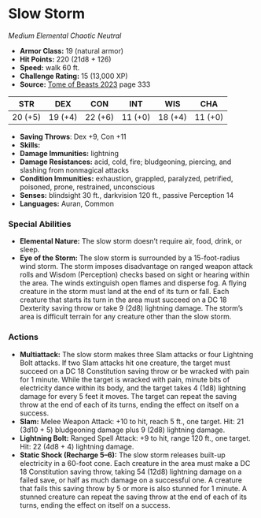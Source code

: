 # Slow Storm

*Medium* *Elemental* *Chaotic Neutral*

- **Armor Class:** 19 (natural armor)
- **Hit Points:** 220 (21d8 + 126)
- **Speed:** walk 60 ft.
- **Challenge Rating:** 15 (13,000 XP)
- **Source:** [Tome of Beasts 2023](https://koboldpress.com/kpstore/product/tome-of-beasts-1-2023-edition/) page 333

| STR | DEX | CON | INT | WIS | CHA |
| --- | --- | --- | --- | --- | --- |
| 20 (+5) | 19 (+4) | 22 (+6) | 11 (+0) | 18 (+4) | 11 (+0) |

- **Saving Throws**: Dex +9, Con +11
- **Skills:** 
- **Damage Immunities:** lightning
- **Damage Resistances:** acid, cold, fire; bludgeoning, piercing, and slashing from nonmagical attacks
- **Condition Immunities:** exhaustion, grappled, paralyzed, petrified, poisoned, prone, restrained, unconscious
- **Senses:** blindsight 30 ft., darkvision 120 ft., passive Perception 14
- **Languages:** Auran, Common

### Special Abilities

- **Elemental Nature:** The slow storm doesn’t require air, food, drink, or sleep.
- **Eye of the Storm:** The slow storm is surrounded by a 15-foot-radius wind storm. The storm imposes disadvantage on ranged weapon attack rolls and Wisdom (Perception) checks based on sight or hearing within the area. The winds extinguish open flames and disperse fog. A flying creature in the storm must land at the end of its turn or fall. Each creature that starts its turn in the area must succeed on a DC 18 Dexterity saving throw or take 9 (2d8) lightning damage. The storm’s area is difficult terrain for any creature other than the slow storm.

### Actions

- **Multiattack:** The slow storm makes three Slam attacks or four Lightning Bolt attacks. If two Slam attacks hit one creature, the target must succeed on a DC 18 Constitution saving throw or be wracked with pain for 1 minute. While the target is wracked with pain, minute bits of electricity dance within its body, and the target takes 4 (1d8) lightning damage for every 5 feet it moves. The target can repeat the saving throw at the end of each of its turns, ending the effect on itself on a success.
- **Slam:** Melee Weapon Attack: +10 to hit, reach 5 ft., one target. Hit: 21 (3d10 + 5) bludgeoning damage plus 9 (2d8) lightning damage.
- **Lightning Bolt:** Ranged Spell Attack: +9 to hit, range 120 ft., one target. Hit: 22 (4d8 + 4) lightning damage.
- **Static Shock (Recharge 5–6):** The slow storm releases built-up electricity in a 60-foot cone. Each creature in the area must make a DC 18 Constitution saving throw, taking 54 (12d8) lightning damage on a failed save, or half as much damage on a successful one. A creature that fails this saving throw by 5 or more is also stunned for 1 minute. A stunned creature can repeat the saving throw at the end of each of its turns, ending the effect on itself on a success.
